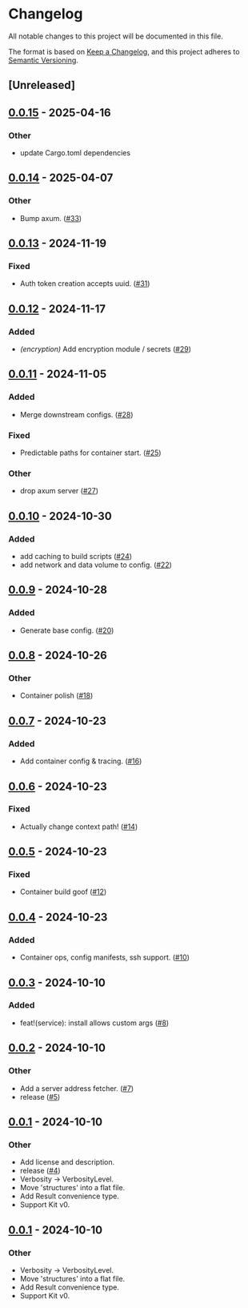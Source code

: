 # Changelog

All notable changes to this project will be documented in this file.

The format is based on [Keep a Changelog](https://keepachangelog.com/en/1.0.0/),
and this project adheres to [Semantic Versioning](https://semver.org/spec/v2.0.0.html).

## [Unreleased]

## [0.0.15](https://github.com/esmevane/support-kit/compare/support-kit-v0.0.14...support-kit-v0.0.15) - 2025-04-16

### Other

- update Cargo.toml dependencies

## [0.0.14](https://github.com/esmevane/support-kit/compare/support-kit-v0.0.13...support-kit-v0.0.14) - 2025-04-07

### Other

- Bump axum. ([#33](https://github.com/esmevane/support-kit/pull/33))

## [0.0.13](https://github.com/esmevane/support-kit/compare/support-kit-v0.0.12...support-kit-v0.0.13) - 2024-11-19

### Fixed

- Auth token creation accepts uuid. ([#31](https://github.com/esmevane/support-kit/pull/31))

## [0.0.12](https://github.com/esmevane/support-kit/compare/support-kit-v0.0.11...support-kit-v0.0.12) - 2024-11-17

### Added

- *(encryption)* Add encryption module / secrets ([#29](https://github.com/esmevane/support-kit/pull/29))

## [0.0.11](https://github.com/esmevane/support-kit/compare/support-kit-v0.0.10...support-kit-v0.0.11) - 2024-11-05

### Added

- Merge downstream configs. ([#28](https://github.com/esmevane/support-kit/pull/28))

### Fixed

- Predictable paths for container start. ([#25](https://github.com/esmevane/support-kit/pull/25))

### Other

- drop axum server ([#27](https://github.com/esmevane/support-kit/pull/27))

## [0.0.10](https://github.com/esmevane/support-kit/compare/support-kit-v0.0.9...support-kit-v0.0.10) - 2024-10-30

### Added

- add caching to build scripts ([#24](https://github.com/esmevane/support-kit/pull/24))
- add network and data volume to config. ([#22](https://github.com/esmevane/support-kit/pull/22))

## [0.0.9](https://github.com/esmevane/support-kit/compare/support-kit-v0.0.8...support-kit-v0.0.9) - 2024-10-28

### Added

- Generate base config. ([#20](https://github.com/esmevane/support-kit/pull/20))

## [0.0.8](https://github.com/esmevane/support-kit/compare/support-kit-v0.0.7...support-kit-v0.0.8) - 2024-10-26

### Other

- Container polish ([#18](https://github.com/esmevane/support-kit/pull/18))

## [0.0.7](https://github.com/esmevane/support-kit/compare/support-kit-v0.0.6...support-kit-v0.0.7) - 2024-10-23

### Added

- Add container config & tracing. ([#16](https://github.com/esmevane/support-kit/pull/16))

## [0.0.6](https://github.com/esmevane/support-kit/compare/support-kit-v0.0.5...support-kit-v0.0.6) - 2024-10-23

### Fixed

- Actually change context path! ([#14](https://github.com/esmevane/support-kit/pull/14))

## [0.0.5](https://github.com/esmevane/support-kit/compare/support-kit-v0.0.4...support-kit-v0.0.5) - 2024-10-23

### Fixed

- Container build goof ([#12](https://github.com/esmevane/support-kit/pull/12))

## [0.0.4](https://github.com/esmevane/support-kit/compare/support-kit-v0.0.3...support-kit-v0.0.4) - 2024-10-23

### Added

- Container ops, config manifests, ssh support. ([#10](https://github.com/esmevane/support-kit/pull/10))

## [0.0.3](https://github.com/esmevane/support-kit/compare/support-kit-v0.0.2...support-kit-v0.0.3) - 2024-10-10

### Added

- feat!(service): install allows custom args ([#8](https://github.com/esmevane/support-kit/pull/8))

## [0.0.2](https://github.com/esmevane/support-kit/compare/support-kit-v0.0.1...support-kit-v0.0.2) - 2024-10-10

### Other

- Add a server address fetcher. ([#7](https://github.com/esmevane/support-kit/pull/7))
- release ([#5](https://github.com/esmevane/support-kit/pull/5))

## [0.0.1](https://github.com/esmevane/support-kit/releases/tag/support-kit-v0.0.1) - 2024-10-10

### Other

- Add license and description.
- release ([#4](https://github.com/esmevane/support-kit/pull/4))
- Verbosity -> VerbosityLevel.
- Move 'structures' into a flat file.
- Add Result convenience type.
- Support Kit v0.

## [0.0.1](https://github.com/esmevane/support-kit/releases/tag/support-kit-v0.0.1) - 2024-10-10

### Other

- Verbosity -> VerbosityLevel.
- Move 'structures' into a flat file.
- Add Result convenience type.
- Support Kit v0.
